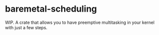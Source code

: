 # baremetal-scheduling
WIP. A crate that allows you to have preemptive multitasking in your kernel with just a few steps.
